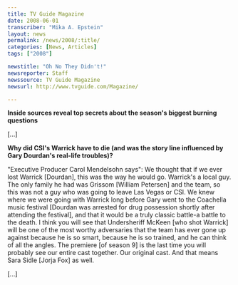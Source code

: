 ```yaml
---
title: TV Guide Magazine
date: 2008-06-01
transcriber: "Mika A. Epstein"
layout: news
permalink: /news/2008/:title/
categories: [News, Articles]
tags: ["2008"]

newstitle: "Oh No They Didn't!"
newsreporter: Staff
newssource: TV Guide Magazine
newsurl: http://www.tvguide.com/Magazine/

---
```


**Inside sources reveal top secrets about the season's biggest burning questions**

[...]

**Why did CSI's Warrick have to die (and was the story line influenced by Gary Dourdan's real-life troubles)?**

"Executive Producer Carol Mendelsohn says": We thought that if we ever lost Warrick [Dourdan], this was the way he would go. Warrick's a local guy. The only family he had was Grissom [William Petersen] and the team, so this was not a guy who was going to leave Las Vegas or CSI. We knew where we were going with Warrick long before Gary went to the Coachella music festival [Dourdan was arrested for drug possession shortly after attending the festival], and that it would be a truly classic battle-a battle to the death. I think you will see that Undersheriff McKeen [who shot Warrick] will be one of the most worthy adversaries that the team has ever gone up against because he is so smart, because he is so trained, and he can think of all the angles. The premiere [of season 9] is the last time you will probably see our entire cast together. Our original cast. And that means Sara Sidle [Jorja Fox] as well.

[...]
